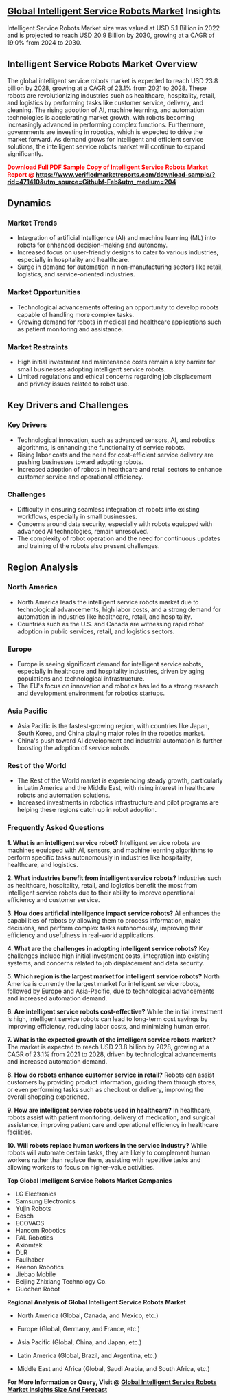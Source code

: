 <h2><a href="https://www.verifiedmarketreports.com/download-sample/?rid=471410&amp;utm_source=Githubf&amp;utm_medium=204" target="_blank">Global Intelligent Service Robots Market</a> Insights</h2><p>Intelligent Service Robots Market size was valued at USD 5.1 Billion in 2022 and is projected to reach USD 20.9 Billion by 2030, growing at a CAGR of 19.0% from 2024 to 2030.</p><p> <h2>Intelligent Service Robots Market Overview</h2> <p>The global intelligent service robots market is expected to reach USD 23.8 billion by 2028, growing at a CAGR of 23.1% from 2021 to 2028. These robots are revolutionizing industries such as healthcare, hospitality, retail, and logistics by performing tasks like customer service, delivery, and cleaning. The rising adoption of AI, machine learning, and automation technologies is accelerating market growth, with robots becoming increasingly advanced in performing complex functions. Furthermore, governments are investing in robotics, which is expected to drive the market forward. As demand grows for intelligent and efficient service solutions, the intelligent service robots market will continue to expand significantly.</p> <p><strong><p><span class=""><span style="color: #ff0000;"><strong>Download Full PDF Sample Copy of Intelligent Service Robots Market Report</strong> @ </span><a href="https://www.verifiedmarketreports.com/download-sample/?rid=471410&amp;utm_source=Githubf-Feb&amp;utm_medium=204" target="_blank">https://www.verifiedmarketreports.com/download-sample/?rid=471410&amp;utm_source=Githubf-Feb&amp;utm_medium=204</a></span></p></strong></p> <h2>Dynamics</h2> <h3>Market Trends</h3> <ul> <li>Integration of artificial intelligence (AI) and machine learning (ML) into robots for enhanced decision-making and autonomy.</li> <li>Increased focus on user-friendly designs to cater to various industries, especially in hospitality and healthcare.</li> <li>Surge in demand for automation in non-manufacturing sectors like retail, logistics, and service-oriented industries.</li> </ul> <h3>Market Opportunities</h3> <ul> <li>Technological advancements offering an opportunity to develop robots capable of handling more complex tasks.</li> <li>Growing demand for robots in medical and healthcare applications such as patient monitoring and assistance.</li> </ul> <h3>Market Restraints</h3> <ul> <li>High initial investment and maintenance costs remain a key barrier for small businesses adopting intelligent service robots.</li> <li>Limited regulations and ethical concerns regarding job displacement and privacy issues related to robot use.</li> </ul> <h2>Key Drivers and Challenges</h2> <h3>Key Drivers</h3> <ul> <li>Technological innovation, such as advanced sensors, AI, and robotics algorithms, is enhancing the functionality of service robots.</li> <li>Rising labor costs and the need for cost-efficient service delivery are pushing businesses toward adopting robots.</li> <li>Increased adoption of robots in healthcare and retail sectors to enhance customer service and operational efficiency.</li> </ul> <h3>Challenges</h3> <ul> <li>Difficulty in ensuring seamless integration of robots into existing workflows, especially in small businesses.</li> <li>Concerns around data security, especially with robots equipped with advanced AI technologies, remain unresolved.</li> <li>The complexity of robot operation and the need for continuous updates and training of the robots also present challenges.</li> </ul> <h2>Region Analysis</h2> <h3>North America</h3> <ul> <li>North America leads the intelligent service robots market due to technological advancements, high labor costs, and a strong demand for automation in industries like healthcare, retail, and hospitality.</li> <li>Countries such as the U.S. and Canada are witnessing rapid robot adoption in public services, retail, and logistics sectors.</li> </ul> <h3>Europe</h3> <ul> <li>Europe is seeing significant demand for intelligent service robots, especially in healthcare and hospitality industries, driven by aging populations and technological infrastructure.</li> <li>The EU's focus on innovation and robotics has led to a strong research and development environment for robotics startups.</li> </ul> <h3>Asia Pacific</h3> <ul> <li>Asia Pacific is the fastest-growing region, with countries like Japan, South Korea, and China playing major roles in the robotics market.</li> <li>China's push toward AI development and industrial automation is further boosting the adoption of service robots.</li> </ul> <h3>Rest of the World</h3> <ul> <li>The Rest of the World market is experiencing steady growth, particularly in Latin America and the Middle East, with rising interest in healthcare robots and automation solutions.</li> <li>Increased investments in robotics infrastructure and pilot programs are helping these regions catch up in robot adoption.</li> </ul> <h3>Frequently Asked Questions</h3> <p><strong>1. What is an intelligent service robot?</strong> Intelligent service robots are machines equipped with AI, sensors, and machine learning algorithms to perform specific tasks autonomously in industries like hospitality, healthcare, and logistics.</p> <p><strong>2. What industries benefit from intelligent service robots?</strong> Industries such as healthcare, hospitality, retail, and logistics benefit the most from intelligent service robots due to their ability to improve operational efficiency and customer service.</p> <p><strong>3. How does artificial intelligence impact service robots?</strong> AI enhances the capabilities of robots by allowing them to process information, make decisions, and perform complex tasks autonomously, improving their efficiency and usefulness in real-world applications.</p> <p><strong>4. What are the challenges in adopting intelligent service robots?</strong> Key challenges include high initial investment costs, integration into existing systems, and concerns related to job displacement and data security.</p> <p><strong>5. Which region is the largest market for intelligent service robots?</strong> North America is currently the largest market for intelligent service robots, followed by Europe and Asia-Pacific, due to technological advancements and increased automation demand.</p> <p><strong>6. Are intelligent service robots cost-effective?</strong> While the initial investment is high, intelligent service robots can lead to long-term cost savings by improving efficiency, reducing labor costs, and minimizing human error.</p> <p><strong>7. What is the expected growth of the intelligent service robots market?</strong> The market is expected to reach USD 23.8 billion by 2028, growing at a CAGR of 23.1% from 2021 to 2028, driven by technological advancements and increased automation demand.</p> <p><strong>8. How do robots enhance customer service in retail?</strong> Robots can assist customers by providing product information, guiding them through stores, or even performing tasks such as checkout or delivery, improving the overall shopping experience.</p> <p><strong>9. How are intelligent service robots used in healthcare?</strong> In healthcare, robots assist with patient monitoring, delivery of medication, and surgical assistance, improving patient care and operational efficiency in healthcare facilities.</p> <p><strong>10. Will robots replace human workers in the service industry?</strong> While robots will automate certain tasks, they are likely to complement human workers rather than replace them, assisting with repetitive tasks and allowing workers to focus on higher-value activities.</p> </p><p><strong>Top Global Intelligent Service Robots Market Companies</strong></p><div data-test-id=""><p><li>LG Electronics</li><li> Samsung Electronics</li><li> Yujin Robots</li><li> Bosch</li><li> ECOVACS</li><li> Hancom Robotics</li><li> PAL Robotics</li><li> Axiomtek</li><li> DLR</li><li> Faulhaber</li><li> Keenon Robotics</li><li> Jiebao Mobile</li><li> Beijing Zhixiang Technology Co.</li><li> Guochen Robot</li></p><div><strong>Regional Analysis of&nbsp;Global Intelligent Service Robots Market</strong></div><ul><li dir="ltr"><p dir="ltr">North America&nbsp;(Global, Canada, and Mexico, etc.)</p></li><li dir="ltr"><p dir="ltr">Europe (Global, Germany, and France, etc.)</p></li><li dir="ltr"><p dir="ltr">Asia Pacific&nbsp;(Global, China, and Japan, etc.)</p></li><li dir="ltr"><p dir="ltr">Latin America&nbsp;(Global, Brazil, and Argentina, etc.)</p></li><li dir="ltr">Middle East and Africa&nbsp;(Global, Saudi Arabia, and South Africa, etc.)</li></ul><p><strong>For More Information or Query, Visit @&nbsp;</strong><strong><a href="https://www.verifiedmarketreports.com/product/intelligent-service-robots-market/?utm_source=Githubf&amp;utm_medium=204" target="_blank">Global Intelligent Service Robots Market Insights Size And Forecast</a></strong></p></div>
